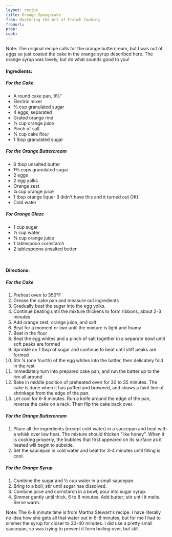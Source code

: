 ```yaml
---
layout: recipe
title: Orange Spongecake
from: Mastering the Art of French Cooking
fromurl: 
prep: 
cook: 
---
```


Note: The original recipe calls for the orange buttercream, but I was
out of eggs so just coated the cake in the orange syrup described
here. The orange syrup was lovely, but do what sounds good to you!

#### Ingredients:

##### For the Cake
* A round cake pan, 9½"
* Electric mixer
* ⅔ cup granulated sugar
* 4 eggs, separated
* Grated orange rind
* ⅓ cup orange juice
* Pinch of salt
* ¾ cup cake flour
* 1 tbsp granulated sugar

##### For the Orange Buttercream
* 6 tbsp unsalted butter
* 1⅔ cups granulated sugar
* 2 eggs
* 2 egg yolks
* Orange zest
* ¼ cup orange juice
* 1 tbsp orange liquer (I didn't have this and it turned out OK)
* Cold water

##### For Orange Glaze

* 1 cup sugar
* ½ cup water
* ¾ cup orange juice
* 1 tablespoon cornstarch
* 2 tablespoons unsalted butter

<br>

#### Directions:

##### For the Cake

1. Preheat oven to 350°F
2. Grease the cake pan and measure out ingredients
3. Gradually beat the sugar into the egg yolks.
4. Continue beating until the mixture thickens to form ribbons, about 2-3 minutes
5. Add orange zest, orange juice, and salt
6. Beat for a moment or two until the mixture is light and foamy
7. Beat in the flour
8. Beat the egg whites and a pinch of salt together in a separate bowl until soft peaks are formed
9. Sprinkle on 1 tbsp of sugar and continue to beat until stiff peaks are formed
10. Stir ¼ (one fourth) of the egg whites into the batter, then delicately fold in the rest
11. Immediately turn into prepared cake pan, and run the batter up to the rim all around
12. Bake in middle position of preheated oven for 30 to 35 minutes.
The cake is done when it has puffed and browned, and shows a faint
line of shrinkage from the edge of the pan.
13. Let cool for 6-8 minutes. Run a knife around the edge of the pan,
reverse the cake on a rack. Then flip the cake back over.

##### For the Orange Buttercream

1. Place all the ingredients (except cold water) in a saucepan and
beat with a whisk over low heat. The mixture should thicken "like
honey". When it is cooking properly, the bubbles that first appeared
on its surface as it heated will begin to subside. 
2. Set the saucepan in cold water and beat for 3-4 minutes until
filling is cool.

##### For the Orange Syrup

1. Combine the sugar and ½ cup water in a small saucepan. 
2. Bring to a boil; stir until sugar has dissolved. 
3. Combine juice and cornstarch in a bowl; pour into sugar syrup. 
4. Simmer gently until thick, 6 to 8 minutes. Add butter; stir until it melts. Serve warm.

Note: The 6-8 minute time is from Martha Stewart's recipe. I have
literally no idea how she gets all that water out in 6-8 minutes, but
for me I had to simmer the syrup for closer to 30-40 minutes. I did
use a pretty small saucepan, so was trying to prevent it form boiling
over, but still.
